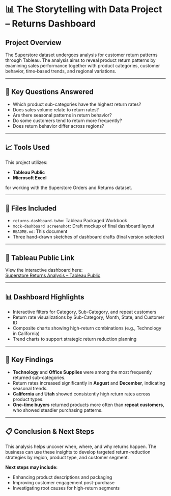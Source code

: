 # 📊 The Storytelling with Data Project – Returns Dashboard

## Project Overview
The Superstore dataset undergoes analysis for customer return patterns through Tableau. The analysis aims to reveal product return patterns by examining sales performance together with product categories, customer behavior, time-based trends, and regional variations.

---

## 📍 Key Questions Answered
- Which product sub-categories have the highest return rates?
- Does sales volume relate to return rates?
- Are there seasonal patterns in return behavior?
- Do some customers tend to return more frequently?
- Does return behavior differ across regions?

---

## 📈 Tools Used
This project utilizes:
- **Tableau Public**
- **Microsoft Excel**

for working with the Superstore Orders and Returns dataset.

---

## 📂 Files Included
- `returns-dashboard.twbx`: Tableau Packaged Workbook  
- `mock-dashboard screenshot`: Draft mockup of final dashboard layout  
- `README.md`: This document  
- Three hand-drawn sketches of dashboard drafts (final version selected)

---

## 🔗 Tableau Public Link  
View the interactive dashboard here:  
[Superstore Returns Analysis – Tableau Public](https://public.tableau.com/views/SuperstoreReturnsAnalysisStorytellingWithData/SalesvsReturnsbySub-Category?:language=en-US&publish=yes&:sid=&:redirect=auth&:display_count=n&:origin=viz_share_link)

---

## 📊 Dashboard Highlights
- Interactive filters for Category, Sub-Category, and repeat customers
- Return rate visualizations by Sub-Category, Month, State, and Customer ID
- Composite charts showing high-return combinations (e.g., Technology in California)
- Trend charts to support strategic return reduction planning

---

## 📌 Key Findings
- **Technology** and **Office Supplies** were among the most frequently returned sub-categories.
- Return rates increased significantly in **August** and **December**, indicating seasonal trends.
- **California** and **Utah** showed consistently high return rates across product types.
- **One-time buyers** returned products more often than **repeat customers**, who showed steadier purchasing patterns.

---

## 📋 Conclusion & Next Steps
This analysis helps uncover when, where, and why returns happen. The business can use these insights to develop targeted return-reduction strategies by region, product type, and customer segment.

**Next steps may include:**
- Enhancing product descriptions and packaging
- Improving customer engagement post-purchase
- Investigating root causes for high-return segments
